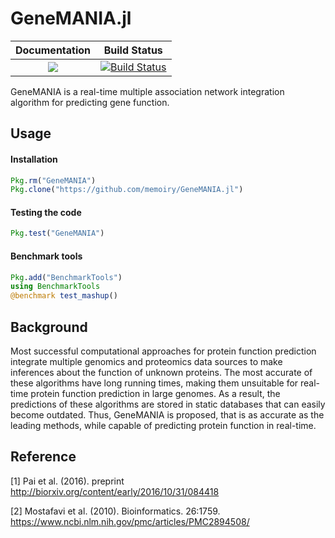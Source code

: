 # GeneMANIA.jl

|Documentation|Build Status|
| :---: | :---: |
|[![](https://img.shields.io/badge/docs-stable-blue.svg)](https://memoiry.github.io/GeneMANIA.jl)|[![Build Status](https://travis-ci.org/memoiry/GeneMANIA.jl.svg?branch=master)](https://travis-ci.org/memoiry/GeneMANIA.jl)|

GeneMANIA is a real-time multiple association network integration algorithm for predicting gene function.

## Usage

#### Installation

```julia
Pkg.rm("GeneMANIA")
Pkg.clone("https://github.com/memoiry/GeneMANIA.jl")
```

#### Testing the code

```julia
Pkg.test("GeneMANIA")
```

#### Benchmark tools

```julia
Pkg.add("BenchmarkTools")
using BenchmarkTools
@benchmark test_mashup()
```

## Background

Most successful computational approaches for protein function prediction integrate multiple genomics and proteomics data sources to make inferences about the function of unknown proteins. The most accurate of these algorithms have long running times, making them unsuitable for real-time protein function prediction in large genomes. As a result, the predictions of these algorithms are stored in static databases that can easily become outdated. Thus, GeneMANIA is proposed, that is as accurate as the leading methods, while capable of predicting protein function in real-time.
 
## Reference


[1] Pai et al. (2016). preprint http://biorxiv.org/content/early/2016/10/31/084418

[2] Mostafavi et al. (2010). Bioinformatics. 26:1759. https://www.ncbi.nlm.nih.gov/pmc/articles/PMC2894508/

